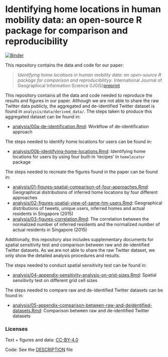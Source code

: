 
# Identifying home locations in human mobility data: an open-source R package for comparison and reproducibility

[![Binder](https://mybinder.org/badge_logo.svg)](https://mybinder.org/v2/gh/spatialnetworkslab/identifying-meaningful-locations/master?urlpath=rstudio)

This repository contains the data and code for our paper:

> *Identifying home locations in human mobility data: an open-source R
> package for comparison and reproducibilityy*. International Journal of
> Geographical Information Science (IJGIS)[preprint](https://osf.io/preprints/socarxiv/k3jp2)

This repository contains all the data and code needed to reproduce the
results and figures in our paper. Although we are not able to share the
raw Twitter data publicly, the aggregated and de-identified Twitter
dataset is found in `analysis/data/derived_data/`. The steps taken to
produce this aggregated dataset can be found in:

  - [analysis/00a-de-identification.Rmd](analysis/00a-de-identification.md):
    Workflow of de-identification approach

The steps needed to identify home locations for users can be found in:

  - [analysis/00b-identifying-home-locations.Rmd](analysis/00b-identifying-home-locations.md):
    Identifying home locations for users by using four built-in
    ‘recipes’ in `homelocator` package

The steps needed to recreate the figures found in the paper can be found
in:

  - [analysis/01-figures-spatial-comparison-of-four-approaches.Rmd](analysis/01-figures-spatial-comparison-of-four-approaches.md):
    Geographical distributions of inferred home locations by four
    different approaches
  - [analysis/02-figures-spatial-view-of-same-hm-users.Rmd](analysis/02-figures-spatial-view-of-same-hm-users.md):
    Geographical distributions of tweets, unique users, inferred homes
    and actual residents in Singapore (2015)
  - [analysis/03-figures-correlation.Rmd](analysis/03-figures-correlation.md):
    The correlation between the normalized number of inferred residents
    and the normalized number of actual residents in Singapore (2015)

Additionally, this repository also includes supplementary documents for
spatial sensitivity test and comparison between raw and de-identified
Twitter datasets. As we are not able to share the raw Twitter dataset,
we only show the detailed analysis procedures and results.

The steps needed to conduct spatial sensitivity test can be found in:

  - [analysis/04-appendix-sensitivity-analysis-on-grid-sizes.Rmd](analysis/04-appendix-sensitivity-analysis-on-grid-sizes.md):
    Spatial sensitivity test on different grid cell sizes

The steps needed to compare raw and de-identified Twitter datasets can
be found in:

  - [analysis/05-appendix-comparison-between-raw-and-deidentified-datasets.Rmd](analysis/05-appendix-comparison-between-raw-and-deidentified-datasets.md):
    Comparison between raw and de-identified Twitter datasets

### Licenses

Text + figures and data:
[CC-BY-4.0](http://creativecommons.org/licenses/by/4.0/)

Code: See the [DESCRIPTION](DESCRIPTION) file

